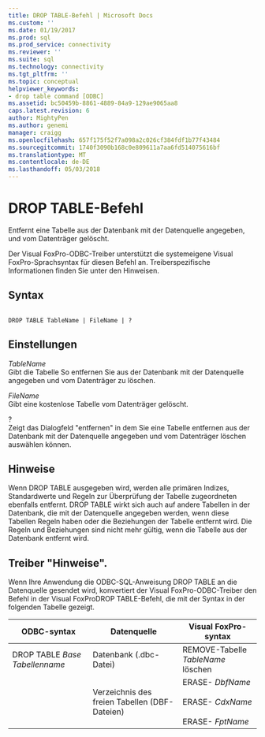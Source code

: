 ```yaml
---
title: DROP TABLE-Befehl | Microsoft Docs
ms.custom: ''
ms.date: 01/19/2017
ms.prod: sql
ms.prod_service: connectivity
ms.reviewer: ''
ms.suite: sql
ms.technology: connectivity
ms.tgt_pltfrm: ''
ms.topic: conceptual
helpviewer_keywords:
- drop table command [ODBC]
ms.assetid: bc50459b-8861-4889-84a9-129ae9065aa8
caps.latest.revision: 6
author: MightyPen
ms.author: genemi
manager: craigg
ms.openlocfilehash: 657f175f52f7a098a2c026cf384fdf1b77f43484
ms.sourcegitcommit: 1740f3090b168c0e809611a7aa6fd514075616bf
ms.translationtype: MT
ms.contentlocale: de-DE
ms.lasthandoff: 05/03/2018
---
```

# <a name="drop-table-command"></a>DROP TABLE-Befehl
Entfernt eine Tabelle aus der Datenbank mit der Datenquelle angegeben, und vom Datenträger gelöscht.  
  
 Der Visual FoxPro-ODBC-Treiber unterstützt die systemeigene Visual FoxPro-Sprachsyntax für diesen Befehl an. Treiberspezifische Informationen finden Sie unter den Hinweisen.  
  
## <a name="syntax"></a>Syntax  
  
```  
  
DROP TABLE TableName | FileName | ?  
```  
  
## <a name="settings"></a>Einstellungen  
 *TableName*  
 Gibt die Tabelle So entfernen Sie aus der Datenbank mit der Datenquelle angegeben und vom Datenträger zu löschen.  
  
 *FileName*  
 Gibt eine kostenlose Tabelle vom Datenträger gelöscht.  
  
 ?  
 Zeigt das Dialogfeld "entfernen" in dem Sie eine Tabelle entfernen aus der Datenbank mit der Datenquelle angegeben und vom Datenträger löschen auswählen können.  
  
## <a name="remarks"></a>Hinweise  
 Wenn DROP TABLE ausgegeben wird, werden alle primären Indizes, Standardwerte und Regeln zur Überprüfung der Tabelle zugeordneten ebenfalls entfernt. DROP TABLE wirkt sich auch auf andere Tabellen in der Datenbank, die mit der Datenquelle angegeben werden, wenn diese Tabellen Regeln haben oder die Beziehungen der Tabelle entfernt wird. Die Regeln und Beziehungen sind nicht mehr gültig, wenn die Tabelle aus der Datenbank entfernt wird.  
  
## <a name="driver-remarks"></a>Treiber "Hinweise".  
 Wenn Ihre Anwendung die ODBC-SQL-Anweisung DROP TABLE an die Datenquelle gesendet wird, konvertiert der Visual FoxPro-ODBC-Treiber den Befehl in der Visual FoxProDROP TABLE-Befehl, die mit der Syntax in der folgenden Tabelle gezeigt.  
  
|ODBC-syntax|Datenquelle|Visual FoxPro-syntax|  
|-----------------|-----------------|--------------------------|  
|DROP TABLE *Base Tabellenname*|Datenbank (.dbc-Datei)|REMOVE-Tabelle *TableName* löschen|  
||Verzeichnis des freien Tabellen (DBF-Dateien)|ERASE- *DbfName*<br /><br /> ERASE- *CdxName*<br /><br /> ERASE- *FptName*|
